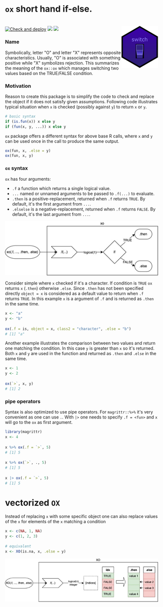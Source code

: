 # `ox` short hand if-else.

# <img src="man/figures/logo.jpg" align="right" />

<!-- badges: start -->
[![Check and deploy](https://github.com/gogonzo/ox/workflows/Check%20and%20deploy/badge.svg)](https://github.com/gogonzo/ox/actions)
[![](https://ci.appveyor.com/api/projects/status/github/gogonzo/ox?branch=master&svg=true)](https://ci.appveyor.com/project/gogonzo/ox)
[![](https://codecov.io/gh/gogonzo/ox/branch/main/graph/badge.svg)](https://codecov.io/gh/gogonzo/ox/branch/main)
<!-- badges: end -->

### Name

Symbolically, letter "O" and letter "X" represents opposite characteristics. 
Usually, "O" is associated with something positive while "X" symbolizes rejection.
This summarizes the meaning of the `ox::ox` which manages switching two values 
based on the TRUE/FALSE condition.

### Motivation

Reason to create this package is to simplify the code to check and replace the 
object if it does not satisfy given assumptions. Following code illustrates
typical situation when `x` is checked (possibly against `y`) to return `x` 
or `y`.
```r
# basic syntax
if (is.fun(x)) x else y
if (fun(x, y, ...)) x else y
```

`ox` package offers a different syntax for above base R calls, where `x` and
`y` can be used once in the call to produce the same output.
```r
ox(fun, x, .else = y)
ox(fun, x, y)
```

### `ox` syntax

`ox` has four arguments: 
- `.f`  a function which returns a single logical value.
- `...` named or unnamed arguments to be passed to `.f(...)` to evaluate.
- `.then` is a positive-replacement, returned when `.f` returns `TRUE`. 
By default, it's the first argument from `...`.
- `.elselse` is a negative-replacement, returned when `.f` returns `FALSE`.
By default, it's the last argument from `...`.

![](man/figures/uml1.jpg)

Consider simple where `x` checked if it's a character. If condition is `TRUE`
`ox` returns `x` (`.then`) otherwise `.else`. Since `.then` has not been 
specified directly `object = x` is considered as a default value to return when
`.f` returns `TRUE`. In this example `x` is a argument of `.f` and is returned
as `.then` in the same time.

```r
x <- "a"
y <- "b"

ox(.f = is, object = x, class2 = "character", .else = "b")
# [1] "a"
```

Another example illustrates the comparison between two values and return one 
matching the condition. In this case `y` is greater than `x` so it's returned.
Both `x` and `y` are used in the function and returned as `.then` and `.else` in
the same time.
```r
x <- 1
y <- 2

ox(`>`, x, y)
# [1] 2
```

### pipe operators
Syntax is also optimized to use pipe operators. For `magrittr::%>%` it's very 
convenient as one can use `.`. With `|>` one needs to specify `.f = <fun>` and 
`x` will go to the `ox` as first argument.
```r
library(magrittr)
x <- 4

x %>% ox(.f = `>`, 5)
# [1] 5

x %>% ox(`>`, ., 5)
# [1] 5

x |> ox(.f = `>`, 5)
# [1] 5
```

# vectorized `OX`
Instead of replacing `x` with some specific object one can also replace values
of the `x` for elements of the `x` matching a condition
```r
x <- c(NA, 1, NA)
y <- c(1, 2, 3)

# equivalent
x <- XO(is.na, x, .else = y)
```
![](man/figures/uml2.jpg)
